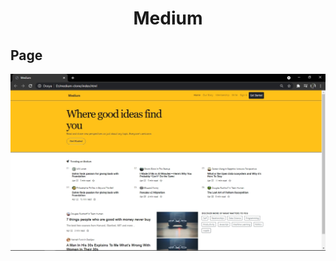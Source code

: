 <h1 align="center"> Medium</h1>

## Page
<img src="https://github.com/cenkerkumlucali/medium-clone/blob/master/image/medium-page.jpg">
